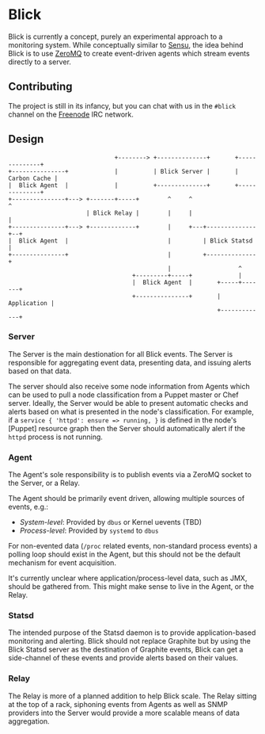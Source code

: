 # Blick

Blick is currently a concept, purely an experimental approach to a monitoring
system. While conceptually similar to [Sensu](https://github.com/sensu/sensu),
the idea behind Blick is to use [ZeroMQ](http://zeromq.org) to create
event-driven agents which stream events directly to a server.


## Contributing

The project is still in its infancy, but you can chat with us in the `#blick`
channel on the [Freenode](http://freenode.net) IRC network.


## Design

```
                              +--------> +--------------+       +--------------+
+---------------+             |          | Blick Server |       | Carbon Cache |
|  Blick Agent  |             |          +--------------+       +--------------+
+---------------+---> +-------+-----+        ^     ^                     ^
                      | Blick Relay |        |     |                     |
+---------------+---> +-------------+        |     +---+--------------+--+
|  Blick Agent  |                            |         | Blick Statsd |
+---------------+                            |         +--------------+
                                             |                   ^
                                   +---------+-----+             |
                                   |  Blick Agent  |       +-----+-------+
                                   +---------------+       | Application |
                                                           +-------------+

```

### Server


The Server is the main destionation for all Blick events. The Server is
responsible for aggregating event data, presenting data, and issuing alerts
based on that data.

The server should also receive some node information from Agents which can be
used to pull a node classification from a Puppet master or Chef server.
Ideally, the Server would be able to present automatic checks and alerts based
on what is presented in the node's classification. For example, if a `service {
'httpd': ensure => running, }` is defined in the node's [Puppet] resource graph
then the Server should automatically alert if the `httpd` process is not
running.

### Agent

The Agent's sole responsibility is to publish events via a ZeroMQ socket to the
Server, or a Relay.

The Agent should be primarily event driven, allowing multiple sources of
events, e.g.:

 * *System-level*: Provided by `dbus` or Kernel uevents (TBD)
 * *Process-level*: Provided by `systemd` to `dbus`

For non-evented data (`/proc` related events, non-standard process events) a
polling loop should exist in the Agent, but this should not be the default
mechanism for event acquisition.

It's currently unclear where application/process-level data, such as JMX,  should be
gathered from. This might make sense to live in the Agent, or the Relay.

### Statsd

The intended purpose of the Statsd daemon is to provide application-based
monitoring and alerting. Blick should not replace Graphite but by using the
Blick Statsd server as the destination of Graphite events, Blick can get a
side-channel of these events and provide alerts based on their values.

### Relay

The Relay is more of a planned addition to help Blick scale. The Relay sitting
at the top of a rack, siphoning events from Agents as well as SNMP providers
into the Server would provide a more scalable means of data aggregation.
